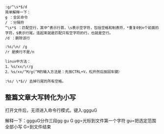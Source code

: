 ```
:g/^\s*$/d
简单解释一下：
g ：全区命令
/ ：分隔符
^\s*$ ：匹配空行，其中^表示行首，\s表示空字符，包括空格和制表符，*重复0到n个前面的字符，$表示行尾。连起来就是匹配只有空字符的行，也就是空行。
/d ：删除该行

:%s/\n/ /g
/r 是换行不是/n

linux中方法：
1、%s/xx/\r/g
2、%s/xx/^M/g(^M的输入方法是：先按CTRL+V，松开然后按回车键）

:%s/ \*$// 去掉行尾的所有空格。

```
## **整篇文章大写转化为小写**
  打开文件后，无须进入命令行模式。键入:ggguG 
解释一下：ggguG分作三段gg gu G
gg=光标到文件第一个字符
gu=把选定范围全部小写
G=到文件结束